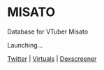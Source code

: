 # MISATO

Database for VTuber Misato

Launching...

[Twitter](https://x.com/Misato_virtuals) | [Virtuals](https://app.virtuals.io/virtuals/657) | [Dexscreener](https://dexscreener.com/base/0x863E3A73C604D5038D41e2512272a73585f70017)

